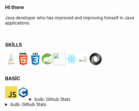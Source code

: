 


### Hi there

 Java developer who has improved and improving himself in Java applications.

</br>


### SKİLLS
<img src="https://raw.githubusercontent.com/github/explore/5b3600551e122a3277c2c5368af2ad5725ffa9a1/topics/java/java.png"  align="left" width="40" height="40"> 
<img src="https://raw.githubusercontent.com/github/explore/80688e429a7d4ef2fca1e82350fe8e3517d3494d/topics/html/html.png"  align="left" width="40" height="40">
<img src="https://raw.githubusercontent.com/github/explore/80688e429a7d4ef2fca1e82350fe8e3517d3494d/topics/css/css.png"  align="left" width="40" height="40">
<img src="https://raw.githubusercontent.com/github/explore/80688e429a7d4ef2fca1e82350fe8e3517d3494d/topics/spring-boot/spring-boot.png"  align="left" width="40" height="40">
<img align="left" height="40" width="40" src="https://www.thymeleaf.org/images/thymeleaf.png"/>
<img src="https://raw.githubusercontent.com/github/explore/80688e429a7d4ef2fca1e82350fe8e3517d3494d/topics/react/react.png"  align="left" width="40" height="40">
<img src="https://raw.githubusercontent.com/github/explore/80688e429a7d4ef2fca1e82350fe8e3517d3494d/topics/mysql/mysql.png"  align="left"  width="40" height="40">
<img align="left" height="40" width="40" src="https://raw.githubusercontent.com/github/explore/80688e429a7d4ef2fca1e82350fe8e3517d3494d/topics/json/json.png"/>

<br/><br/>
<br/>

### BASİC



<img src="https://raw.githubusercontent.com/github/explore/80688e429a7d4ef2fca1e82350fe8e3517d3494d/topics/javascript/javascript.png"  align="left" width="40" height="40">
<img src="https://raw.githubusercontent.com/github/explore/f3e22f0dca2be955676bc70d6214b95b13354ee8/topics/c/c.png"  align="left" width="40" height="40">

</br>
</br>


<details>
<summary>:bulb: Github Stats</summary>
<img src="(https://github-readme-stats.vercel.app/api?username=IsmailCanUnsal&show_icons=true&theme=gradient)">
</details>

<details>
<summary>:bulb: Github Stats</summary>
<img src="https://github-readme-stats.vercel.app/api/top-langs/?username=anuraghazra&layout=compact)">
</details>
